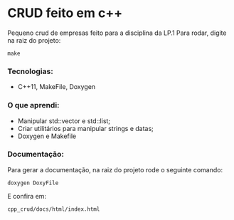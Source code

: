 # CRUD feito em c++
Pequeno crud de empresas feito para a disciplina da LP.1
Para rodar, digite na raiz do projeto:
```
make
```
### Tecnologias:
  * C++11, MakeFile, Doxygen
### O que aprendi:
  * Manipular std::vector e std::list;
  * Criar utilitários para manipular strings e datas;
  * Doxygen e Makefile
### Documentação:
Para gerar a documentação, na raiz do projeto rode o seguinte comando:
```
doxygen DoxyFile
```
E confira em:
```
cpp_crud/docs/html/index.html
```
